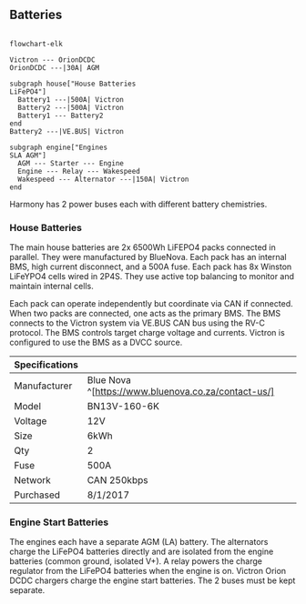 ## Batteries

```mermaid

flowchart-elk
  
Victron --- OrionDCDC
OrionDCDC ---|30A| AGM
  
subgraph house["House Batteries
LiFePO4"]
  Battery1 ---|500A| Victron
  Battery2 ---|500A| Victron
  Battery1 --- Battery2
end
Battery2 ---|VE.BUS| Victron

subgraph engine["Engines
SLA AGM"]
  AGM --- Starter --- Engine
  Engine --- Relay --- Wakespeed
  Wakespeed --- Alternator ---|150A| Victron
end

```
  
Harmony has 2 power buses each with different battery chemistries.
### House Batteries
The main house batteries are 2x 6500Wh LiFEPO4 packs connected in parallel.  They were manufactured by BlueNova. Each pack has an internal BMS, high current disconnect, and a 500A fuse. Each pack has 8x Winston LiFeYPO4 cells wired in 2P4S. They use active top balancing to monitor and maintain internal cells.

Each pack can operate independently but coordinate via CAN if connected. When two packs are connected, one acts as the primary BMS. The BMS connects to the Victron system via VE.BUS CAN bus using the RV-C protocol. The BMS controls target charge voltage and currents. Victron is configured to use the BMS as a DVCC source.

| Specifications |   |
|---|---|
| Manufacturer | Blue Nova ^[https://www.bluenova.co.za/contact-us/]   |
| Model | BN13V-160-6K | 
| Voltage | 12V |
| Size | 6kWh |
| Qty | 2 |
| Fuse | 500A |
| Network | CAN 250kbps |
| Purchased | 8/1/2017 |

### Engine Start Batteries
The engines each have a separate AGM (LA) battery. The alternators charge the LiFePO4 batteries directly and are isolated from the engine  batteries (common ground, isolated V+). A relay powers the charge regulator from the LiFePO4 batteries when the engine is on. Victron Orion DCDC chargers charge the engine start batteries. The 2 buses must be kept separate.
